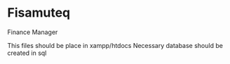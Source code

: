 # Fisamuteq
Finance Manager

This files should be place in xampp/htdocs
Necessary database should be created in sql
